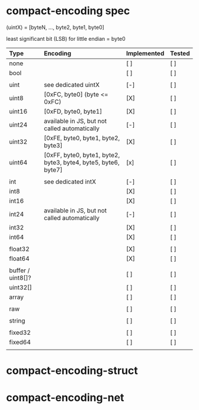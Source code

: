 # compact-encoding spec


(uintX) = [byteN, ..., byte2, byte1, byte0]

least significant bit (LSB) for little endian = byte0

| Type              | Encoding                                                       | Implemented | Tested |
|:------------------|:---------------------------------------------------------------|-------------|--------|
| none              |                                                                | [ ]         | [ ]    |
| bool              |                                                                | [ ]         | [ ]    |
|                   |                                                                |             |        |
| uint              | see dedicated uintX                                            | [-]         | [ ]    |
| uint8             | [0xFC, byte0] (byte <= 0xFC)                                   | [X]         | [ ]    |
| uint16            | [0xFD, byte0, byte1]                                           | [X]         | [ ]    |
| uint24            | available in JS, but not called automatically                  | [-]         | [ ]    |
| uint32            | [0xFE, byte0, byte1, byte2, byte3]                             | [X]         | [ ]    |
| uint64            | [0xFF, byte0, byte1, byte2, byte3, byte4, byte5, byte6, byte7] | [x]         | [ ]    |
|                   |                                                                |             |        |
| int               | see dedicated intX                                             | [-]         | [ ]    |
| int8              |                                                                | [X]         | [ ]    |
| int16             |                                                                | [X]         | [ ]    |
| int24             | available in JS, but not called automatically                  | [-]         | [ ]    |
| int32             |                                                                | [X]         | [ ]    |
| int64             |                                                                | [X]         | [ ]    |
|                   |                                                                |             |        |
| float32           |                                                                | [X]         | [ ]    |
| float64           |                                                                | [X]         | [ ]    |
|                   |                                                                |             |        |
| buffer / uint8[]? |                                                                | [ ]         | [ ]    |
| uint32[]          |                                                                | [ ]         | [ ]    |
| array             |                                                                | [ ]         | [ ]    |
|                   |                                                                |             |        |
| raw               |                                                                | [ ]         | [ ]    |
|                   |                                                                |             |        |
| string            |                                                                | [ ]         | [ ]    |
|                   |                                                                |             |        |
| fixed32           |                                                                | [ ]         | [ ]    |
| fixed64           |                                                                | [ ]         | [ ]    |
|                   |                                                                |             |        |


# compact-encoding-struct

# compact-encoding-net
